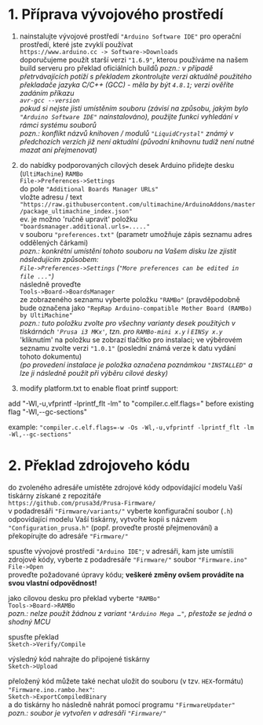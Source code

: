 # 1. Příprava vývojového prostředí

   1. nainstalujte vývojové prostředí `"Arduino Software IDE"` pro operační prostředí, které jste zvyklí používat  
`https://www.arduino.cc -> Software->Downloads`  
doporučujeme použít starší verzi `"1.6.9"`, kterou používáme na našem build serveru pro překlad oficiálních buildů 
_pozn.: v případě přetrvávajících potíží s překladem zkontrolujte verzi aktuálně použitého překladače jazyka C/C++ (GCC) - měla by být `4.8.1`; verzi ověříte zadáním příkazu  
`avr-gcc --version`  
pokud si nejste jisti umístěním souboru (závisí na způsobu, jakým bylo `"Arduino Software IDE"` nainstalováno), použijte funkci vyhledání v rámci systému souborů_  
_pozn.: konflikt názvů knihoven / modulů `"LiquidCrystal"` známý v předchozích verzích již není aktuální (původní knihovnu tudíž není nutné mazat ani přejmenovat)_

   2. do nabídky podporovaných cílových desek Arduino přidejte desku (`UltiMachine`) `RAMBo`  
`File->Preferences->Settings`  
do pole `"Additional Boards Manager URLs"`  
vložte adresu / text  
`"https://raw.githubusercontent.com/ultimachine/ArduinoAddons/master/package_ultimachine_index.json"`  
ev. je možno 'ručně upravit' položku  
`"boardsmanager.additional.urls=....."`  
v souboru `"preferences.txt"` (parametr umožňuje zápis seznamu adres oddělených čárkami)  
_pozn.: konkrétní umístění tohoto souboru na Vašem disku lze zjistit následujícím způsobem:  
`File->Preferences->Settings`  (`"More preferences can be edited in file ..."`)_  
následně proveďte  
`Tools->Board->BoardsManager`  
ze zobrazeného seznamu vyberte položku `"RAMBo"` (pravděpodobně bude označena jako `"RepRap Arduino-compatible Mother Board (RAMBo) by UltiMachine"`  
_pozn.: tuto položku zvolte pro všechny varianty desek použitých v tiskárnách `'Prusa i3 MKx'`, tzn. pro `RAMBo-mini x.y` i `EINSy x.y`_  
'kliknutím' na položku se zobrazí tlačítko pro instalaci; ve výběrovém seznamu zvolte verzi `"1.0.1"` (poslední známá verze k datu vydání tohoto dokumentu)  
_(po provedení instalace je položka označena poznámkou `"INSTALLED"` a lze ji následně použít při výběru cílové desky)_  

   3. modify platform.txt to enable float printf support:
   
add "-Wl,-u,vfprintf -lprintf_flt -lm" to "compiler.c.elf.flags=" before existing flag "-Wl,--gc-sections"

example:
`"compiler.c.elf.flags=-w -Os -Wl,-u,vfprintf -lprintf_flt -lm -Wl,--gc-sections"`

# 2. Překlad zdrojoveho kódu

do zvoleného adresáře umístěte zdrojové kódy odpovídající modelu Vaší tiskárny získané z repozitáře  
`https://github.com/prusa3d/Prusa-Firmware/`  
v podadresáři `"Firmware/variants/"` vyberte konfigurační soubor (`.h`) odpovídající modelu Vaší tiskárny, vytvořte kopii s názvem `"Configuration_prusa.h"` (popř. proveďte prosté přejmenování) a překopírujte do adresáře `"Firmware/"`  

spusťte vývojové prostředí `"Arduino IDE"`; v adresáři, kam jste umístili zdrojové kódy, vyberte z podadresáře `"Firmware/"` soubor `"Firmware.ino"`  
`File->Open`  
proveďte požadované úpravy kódu; **veškeré změny ovšem provádíte na svou vlastní odpovědnost!**  

jako cílovou desku pro překlad vyberte  `"RAMBo"`  
`Tools->Board->RAMBo`  
_pozn.: nelze použít žádnou z variant `"Arduino Mega …"`, přestože se jedná o shodný MCU_  

spusťte překlad  
`Sketch->Verify/Compile`  

výsledný kód nahrajte do připojené tiskárny  
`Sketch->Upload`  

přeložený kód můžete také nechat uložit do souboru (v tzv. `HEX`-formátu) `"Firmware.ino.rambo.hex"`:  
`Sketch->ExportCompiledBinary`  
a do tiskárny ho následně nahrát pomocí programu `"FirmwareUpdater"`  
_pozn.: soubor je vytvořen v adresáři `"Firmware/"`_  
